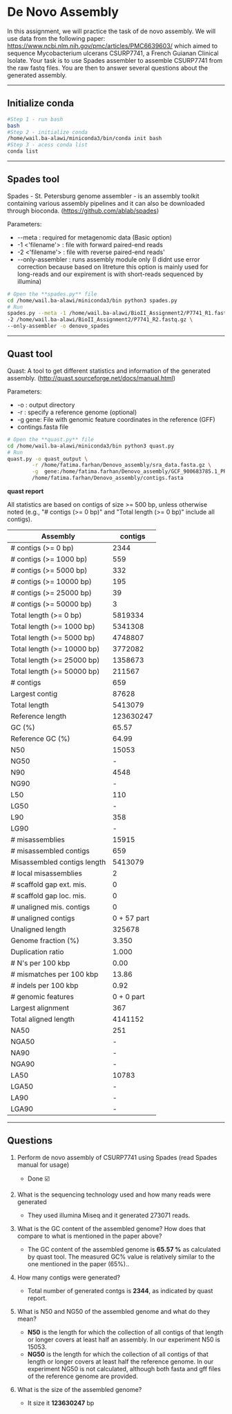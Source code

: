 # De Novo Assembly

In this assignment, we will practice the task of de novo assembly. We will use data from the following paper: https://www.ncbi.nlm.nih.gov/pmc/articles/PMC6639603/ which aimed to sequence Mycobacterium ulcerans CSURP7741, a French Guianan
Clinical Isolate.
Your task is to use Spades assembler to assemble CSURP7741 from the raw fastq files. You are then to answer several questions about the generated assembly.

---


## **Initialize conda**
```sh
#Step 1 - run bash
bash
#Step 2 - initialize conda
/home/wail.ba-alawi/miniconda3/bin/conda init bash
#Step 3 - acess conda list
conda list
```
-----

## **Spades tool**

Spades - St. Petersburg genome assembler - is an assembly toolkit containing various assembly pipelines and it can also be downloaded through bioconda. (https://github.com/ablab/spades)
    
Parameters:

 - --meta : required for metagenomic data (Basic option)
 - -1 <'filename'>  : file with forward paired-end reads
 - -2 <'filename'> : file with reverse paired-end reads'
 - --only-assembler : runs assembly module only
    (I didnt use error correction because based on litreture this option is mainly used for long-reads and our expirement is with short-reads sequenced by illumina)

```sh
# Open the **spades.py** file
cd /home/wail.ba-alawi/miniconda3/bin python3 spades.py
# Run
spades.py --meta -1 /home/wail.ba-alawi/BioII_Assignment2/P7741_R1.fastq.gz \
-2 /home/wail.ba-alawi/BioII_Assignment2/P7741_R2.fastq.gz \
--only-assembler -o denovo_spades
```

----
## **Quast tool**

Quast: A tool to get different statistics and information of the generated assembly. (http://quast.sourceforge.net/docs/manual.html)

Parameters:

- -o : output directory
- -r : specify a reference genome (optional)
- -g gene: File with genomic feature coordinates in the reference (GFF)
- contings.fasta file
```sh
# Open the **quast.py** file
cd /home/wail.ba-alawi/miniconda3/bin python3 quast.py
# Run 
quast.py -o quast_output \
        -r /home/fatima.farhan/Denovo_assembly/sra_data.fasta.gz \
        -g  gene:/home/fatima.farhan/Denovo_assembly/GCF_900683785.1_PRJEB30628-2_genomic.gff.gz \
        /home/fatima.farhan/Denovo_assembly/contigs.fasta
```
**quast report**

All statistics are based on contigs of size >= 500 bp, unless otherwise noted (e.g., "# contigs (>= 0 bp)" and "Total length (>= 0 bp)" include all contigs).

|Assembly|contigs|
|---|---|
|\# contigs (>= 0 bp)|2344|
|\# contigs (>= 1000 bp)|559|
|\# contigs (>= 5000 bp)|332|
|\# contigs (>= 10000 bp)|195|
|\# contigs (>= 25000 bp)|39|
|\# contigs (>= 50000 bp)|3|
|Total length \(>= 0 bp)|5819334|
|Total length \(>= 1000 bp)|5341308|
|Total length \(>= 5000 bp)|4748807|
|Total length \(>= 10000 bp)|3772082|
|Total length \(>= 25000 bp)|1358673|
|Total length \(>= 50000 bp)|211567|
|\# contigs|659|
|Largest contig|87628|
|Total length|5413079|
|Reference length|123630247|
|GC \(%)|65\.57|
|Reference GC \(%)|64\.99|
|N50|15053|
|NG50|-|
|N90|4548|
|NG90|-|
|L50|110|
|LG50|-|
|L90|358|
|LG90|-|
|\# misassemblies|15915|
|\# misassembled contigs|659|
|Misassembled contigs length|5413079|
|\# local misassemblies|2|
|\# scaffold gap ext. mis.|0|
|\# scaffold gap loc. mis.|0|
|\# unaligned mis. contigs|0|
|\# unaligned contigs|0 + 57 part|
|Unaligned length|325678|
|Genome fraction \(%)|3\.350|
|Duplication ratio|1\.000|
|\# N's per 100 kbp|0\.00|
|\# mismatches per 100 kbp|13\.86|
|\# indels per 100 kbp|0\.92|
|\# genomic features|0 + 0 part|
|Largest alignment|367|
|Total aligned length|4141152|
|NA50|251|
|NGA50|-|
|NA90|-|
|NGA90|-|
|LA50|10783|
|LGA50|-|
|LA90|-|
|LGA90|-|

---
## **Questions**

1.	Perform de novo assembly of CSURP7741 using Spades (read
Spades manual for usage)

    - Done ☑️

2.	What is the sequencing technology used and how many reads were generated

     - They used illumina Miseq and it generated 273071 reads.

3.	What is the GC content of the assembled genome? How does that compare to what is mentioned in the paper above?

    - The GC content of the assembled genome is **65.57 %** as calculated by quast tool. The measured GC% value is relatively similar to the one mentioned in the paper (65%)..

4.	How many contigs were generated?

    - Total number of generated contgs is **2344**, as indicated by quast report. 

5.	What is N50 and NG50 of the assembled genome and what do they mean?

    - **N50** is the length for which the collection of all contigs of that length or longer covers at least half an assembly. In our experiment N50 is 15053.
    - **NG50** is the length for which the collection of all contigs of that length or longer covers at least half the reference genome. In our experiment NG50 is not calculated, although both fasta and gff files of the reference genome are provided.



6.	What is the size of the assembled genome?
    
    - It size it **123630247** bp

